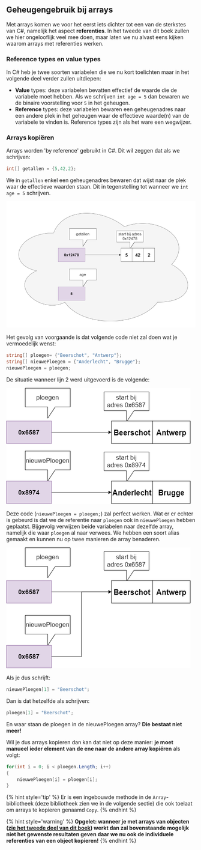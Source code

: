 ## Geheugengebruik bij arrays

Met arrays komen we voor het eerst iets dichter tot een van de sterkstes van C#, namelijk het aspect **referenties**. In het tweede van dit boek zullen we hier ongelooflijk veel mee doen, maar laten we nu alvast eens kijken waarom arrays met referenties werken.

### Reference types en value types

In C# heb je twee soorten variabelen die we nu kort toelichten maar in het volgende deel verder zullen uitdiepen:

* **Value** types: deze variabelen bevatten effectief de waarde die de variabele moet hebben. Als we schrijven ``int age = 5`` dan bewaren we de binaire voorstelling voor ``5`` in het geheugen.
* **Reference** types: deze variabelen bewaren een geheugenadres naar een andere plek in het geheugen waar de effectieve waarde(n) van de variabele te vinden is. Reference types zijn als het ware een wegwijzer.

### Arrays kopiëren

Arrays worden 'by reference' gebruikt in C#. Dit wil zeggen dat als we schrijven:
```csharp
int[] getallen = {5,42,2};
```

We in ``getallen`` enkel een geheugenadres bewaren dat wijst naar de plek waar de effectieve waarden staan. Dit in tegenstelling tot wanneer we ``int age = 5`` schrijven.

![De wolk stelt het werkgeheugen voor. De geheugenadres zijn willekeurig](../assets/5_arrays/geheugen.png)


Het gevolg van voorgaande is dat volgende code niet zal doen wat je vermoedelijk wenst:

```csharp
string[] ploegen= {"Beerschot", "Antwerp"};
string[] nieuwePloegen = {"Anderlecht", "Brugge"};
nieuwePloegen = ploegen;
```

De situatie wanneer lijn 2 werd uitgevoerd is de volgende:
<!--- {height:40%} --->
![Beerschot is de ploeg van't stad ;)](../assets/5_arrays/refbeervoor.png)

Deze code (``nieuwePloegen = ploegen;``) zal perfect werken. Wat er er echter is gebeurd is dat we de referentie naar ``ploegen`` ook in ``nieuwePloegen`` hebben geplaatst. Bijgevolg verwijzen beide variabelen naar dezelfde array, namelijk die waar ``ploegen`` al naar verwees. We hebben een soort alias gemaakt en kunnen nu op twee manieren de array benaderen.

<!--- {height:40%} --->
![Beerschot is de ploeg van't stad ;)](../assets/5_arrays/refbeer.png)

Als je dus  schrijft:

```csharp
nieuwePloegen[1] = "Beerschot";
```

Dan is dat hetzelfde als schrijven:

```csharp
ploegen[1] = "Beerschot";
```

En waar staan de ploegen in de nieuwePloegen array? **Die bestaat niet meer!**

Wil je dus arrays kopieren dan kan dat niet op deze manier: **je moet manueel ieder element van de ene naar de andere array kopiëren** als volgt:
```csharp
for(int i = 0; i < ploegen.Length; i++)
{
    nieuwePloegen[i] = ploegen[i];
}
```

{% hint style='tip' %}
Er is een ingebouwde methode in de ``Array``-bibliotheek (deze bibliotheek zien we in de volgende sectie) die ook toelaat om arrays te kopieren genaamd ``Copy``. 
{% endhint %}


{% hint style='warning' %}
**Opgelet: wanneer je met arrays van objecten ([zie het tweede deel van dit boek](../11_arraysvanklassen/7_arraysvanobj.md)) werkt dan zal bovenstaande mogelijk niet het gewenste resultaten geven daar we nu ook de individuele referenties van een object kopieren!**
{% endhint %}